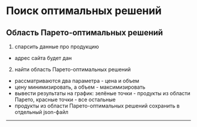 # Поиск оптимальных решений  

## Область Парето-оптимальных решений  

1) спарсить данные про продукцию  
- адрес сайта будет дан  

2) найти область Парето-оптимальных решений  
- рассматриваются два параметра - цена и объем  
- цену минимизировать, а объем - максимизировать  
- вывести результаты на график: зелёные точки - продукты из области Парето, красные точки - все остальные  
- продукты из области Парето-оптимальных решений сохранить в отдельный json-файл  

---  
